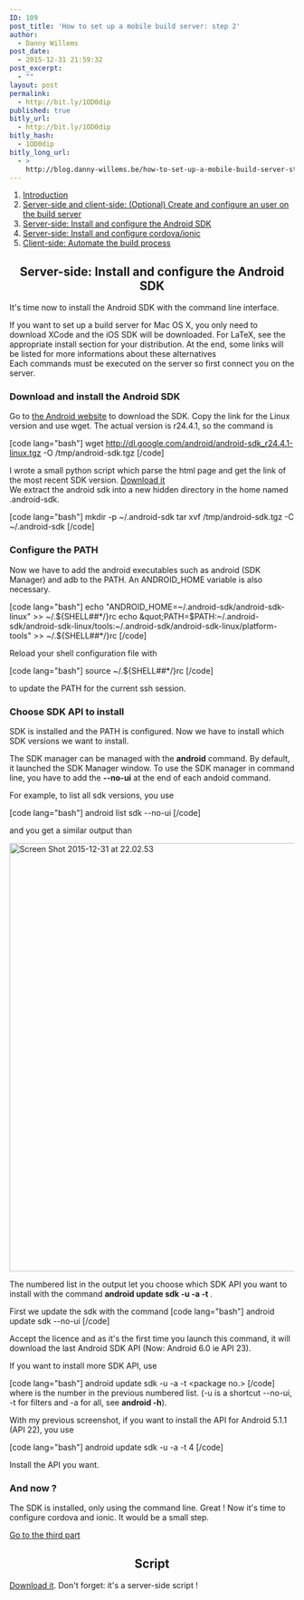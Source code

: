 ```yaml
---
ID: 109
post_title: 'How to set up a mobile build server: step 2'
author:
  - Danny Willems
post_date:
  - 2015-12-31 21:59:32
post_excerpt:
  - ""
layout: post
permalink:
  - http://bit.ly/1OD0dip
published: true
bitly_url:
  - http://bit.ly/1OD0dip
bitly_hash:
  - 1OD0dip
bitly_long_url:
  - >
    http://blog.danny-willems.be/how-to-set-up-a-mobile-build-server-step-2/
---
```

<ol>
	<li><a href="http://blog.danny-willems.be/how-to-set-up-a-mobile-build-server/">Introduction</a></li>
	<li><a href="http://blog.danny-willems.be/how-to-set-up-a-mobile-build-server-step-1/">Server-side and client-side: (Optional) Create and configure an user on the build server</a></li>
	<li><a href="http://blog.danny-willems.be/how-to-set-up-a-mobile-build-server-step-2/">Server-side: Install and configure the Android SDK</a></li>
	<li><a href="http://blog.danny-willems.be/how-to-set-up-a-mobile-build-server-step-3/">Server-side: Install and configure cordova/ionic</a></li>
	<li><a href="http://blog.danny-willems.be/how-to-set-up-a-mobile-build-server-step-4/">Client-side: Automate the build process</a></li>
</ol>

<h2 style="text-align: center">Server-side: Install and configure the Android SDK</h2>

It's time now to install the Android SDK with the command line interface.
<div class="dw-quote">If you want to set up a build server for Mac OS X, you only need to download XCode and the iOS SDK will be downloaded. For LaTeX, see the appropriate install section for your distribution. At the end, some links will be listed for more informations about these alternatives</div>
Each commands must be executed on the server so first connect you on the server.

<h3>Download and install the Android SDK</h3>
Go to <a href="http://developer.android.com/sdk/index.html#Other">the Android website</a> to download the SDK. Copy the link for the Linux version and use wget.
The actual version is r24.4.1, so the command is

[code lang="bash"]
    wget http://dl.google.com/android/android-sdk_r24.4.1-linux.tgz -O /tmp/android-sdk.tgz
[/code]

<div class="dw-quote">I wrote a small python script which parse the html page and get the link of the most recent SDK version. <a href="http://blog.danny-willems.be/download/parse-android-website-and-download-android-sdk/">Download it</a></div>
We extract the android sdk into a new hidden directory in the home named .android-sdk.

[code lang="bash"]
    mkdir -p ~/.android-sdk
    tar xvf /tmp/android-sdk.tgz -C ~/.android-sdk
[/code]

<h3>Configure the PATH</h3>

Now we have to add the android executables such as android (SDK Manager) and adb to the PATH. An ANDROID_HOME variable is also necessary.

[code lang="bash"]
    echo &quot;ANDROID_HOME=~/.android-sdk/android-sdk-linux&quot; &gt;&gt; ~/.${SHELL##*/}rc
    echo &quot;PATH=$PATH:~/.android-sdk/android-sdk-linux/tools:~/.android-sdk/android-sdk-linux/platform-tools&quot; &gt;&gt; ~/.${SHELL##*/}rc
[/code]

Reload your shell configuration file with

[code lang="bash"]
    source ~/.${SHELL##*/}rc
[/code]

to update the PATH for the current ssh session.

<h3>Choose SDK API to install</h3>
SDK is installed and the PATH is configured. Now we have to install which SDK versions we want to install.

The SDK manager can be managed with the <strong>android</strong> command. By default, it launched the SDK Manager window.
To use the SDK manager in command line, you have to add the <strong>--no-ui</strong> at the end of each andoid command.

For example, to list all sdk versions, you use

[code lang="bash"]
    android list sdk --no-ui
[/code]

and you get a similar output than

<a href="http://blog.danny-willems.be/wp-content/uploads/2015/12/Screen-Shot-2015-12-31-at-22.02.53.png" rel="attachment wp-att-132"><img src="http://blog.danny-willems.be/wp-content/uploads/2015/12/Screen-Shot-2015-12-31-at-22.02.53.png" alt="Screen Shot 2015-12-31 at 22.02.53" width="635" height="757" class="alignnone size-full wp-image-132" /></a>

The numbered list in the output let you choose which SDK API you want to install with the command <strong>android update sdk -u -a -t </strong>.

First we update the sdk with the command
[code lang="bash"]
    android update sdk --no-ui
[/code]

Accept the licence and as it's the first time you launch this command, it will download the last Android SDK API (Now: Android 6.0 ie API 23).

If you want to install more SDK API, use

[code lang="bash"]
    android update sdk -u -a -t &lt;package no.&gt;
[/code]
where <strong></strong> is the number in the previous numbered list. (-u is a shortcut --no-ui, -t for filters and -a for all, see <strong>android -h</strong>).

With my previous screenshot, if you want to install the API for Android 5.1.1 (API 22), you use

[code lang="bash"]
    android update sdk -u -a -t 4
[/code]

Install the API you want.

<h3>And now ?</h3>

The SDK is installed, only using the command line. Great !
Now it's time to configure cordova and ionic. It would be a small step.

<span class="dashicons dashicons-arrow-right-alt"></span><a href="http://blog.danny-willems.be/how-to-set-up-a-mobile-build-server-step-3/">Go to the third part</a>

<h2 style="text-align:center">Script</h2>

<a href="http://blog.danny-willems.be/download/server-side-install-and-configure-the-android-sdk-script/">Download it</a>. Don't forget: it's a server-side script !